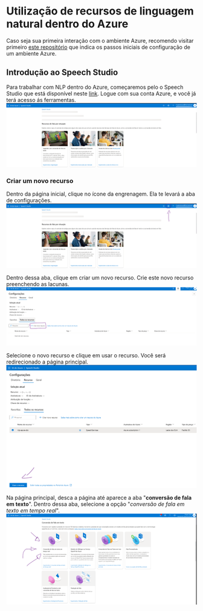 # Utilização de recursos de linguagem natural dentro do Azure
Caso seja sua primeira interação com o ambiente Azure, recomendo visitar primeiro [este repositório](https://github.com/HugoCSouza/inicio-azure) que indica os passos iniciais de configuração de um ambiente Azure.

## Introdução ao Speech Studio
Para trabalhar com NLP dentro do Azure, começaremos pelo o Speech Studio que está disponível neste [link](https://speech.microsoft.com/portal). Logue com sua conta Azure, e você já terá acesso ás ferramentas.
![alt text](image.png)

### Criar um novo recurso
Dentro da página inicial, clique no ícone da engrenagem. Ela te levará a aba de configurações.
![alt text](image-1.png)

Dentro dessa aba, clique em criar um novo recurso. Crie este novo recurso preenchendo as lacunas.
![alt text](image-2.png)

Selecione o novo recurso e clique em usar o recurso. Você será redirecionado a página principal.
![alt text](image-3.png)

Na página principal, desca a página até aparece a aba "**conversão de fala em texto**". Dentro dessa aba, selecione a opção "*conversão de fala em texto em tempo real*".
![alt text](image-4.png)